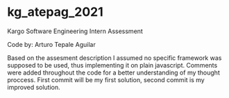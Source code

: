# kg_atepag_2021
Kargo Software Engineering Intern Assessment  

Code by: Arturo Tepale Aguilar

Based on the assesment description I assumed no specific framework was supposed to be used, thus implementing it on plain javascript. Comments were added throughout the code for a better understanding of my thought proccess. First commit will be my first solution, second commit is my improved solution.
